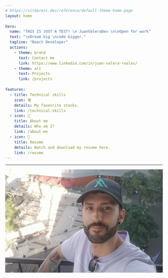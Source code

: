 ```yaml
---
# https://vitepress.dev/reference/default-theme-home-page
layout: home

hero:
  name: "THIS IS JUST A TEST! \n JuanValeraDev \n\nOpen for work"
  text: "\nDream big \ncode bigger."
  tagline: "React Developer"
  actions:
    - theme: brand
      text: Contact me
      link: https://www.linkedin.com/in/juan-valera-reales/
    - theme: alt
      text: Projects
      link: /projects

features:
  - title: Technical skills
    icon: 🛠️
    details: My favourite stacks.
    link: /technical-skills
  - icon: 🎨
    title: About me
    details: Who am I?
    link: /about-me
  - icon: 🚀
    title: Resume
    details: Watch and download my resume here.
    link: /resume
---
```


---
<div style="display: flex; justify-content: center;">
  <img src="/assets/berlin_auditory.jpg" alt="JuanValeraDev" style="width: auto; height: auto;">
</div>
